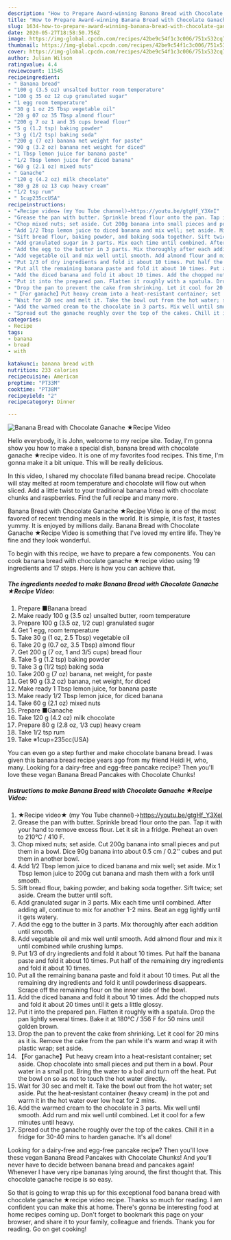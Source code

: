 ```yaml
---
description: "How to Prepare Award-winning Banana Bread with Chocolate Ganache ★Recipe Video"
title: "How to Prepare Award-winning Banana Bread with Chocolate Ganache ★Recipe Video"
slug: 1634-how-to-prepare-award-winning-banana-bread-with-chocolate-ganache-recipe-video
date: 2020-05-27T18:58:50.756Z
image: https://img-global.cpcdn.com/recipes/42be9c54f1c3c006/751x532cq70/banana-bread-with-chocolate-ganache-★recipe-video-recipe-main-photo.jpg
thumbnail: https://img-global.cpcdn.com/recipes/42be9c54f1c3c006/751x532cq70/banana-bread-with-chocolate-ganache-★recipe-video-recipe-main-photo.jpg
cover: https://img-global.cpcdn.com/recipes/42be9c54f1c3c006/751x532cq70/banana-bread-with-chocolate-ganache-★recipe-video-recipe-main-photo.jpg
author: Julian Wilson
ratingvalue: 4.4
reviewcount: 11545
recipeingredient:
- " Banana bread"
- "100 g (3.5 oz) unsalted butter room temperature"
- "100 g 35 oz 12 cup granulated sugar"
- "1 egg room temperature"
- "30 g 1 oz 25 Tbsp vegetable oil"
- "20 g 07 oz 35 Tbsp almond flour"
- "200 g 7 oz 1 and 35 cups bread flour"
- "5 g (1.2 tsp) baking powder"
- "3 g (1/2 tsp) baking soda"
- "200 g (7 oz) banana net weight for paste"
- "90 g (3.2 oz) banana net weight for diced"
- "1 Tbsp lemon juice for banana paste"
- "1/2 Tbsp lemon juice for diced banana"
- "60 g (2.1 oz) mixed nuts"
- " Ganache"
- "120 g (4.2 oz) milk chocolate"
- "80 g 28 oz 13 cup heavy cream"
- "1/2 tsp rum"
- " 1cup235ccUSA"
recipeinstructions:
- "★Recipe video★ (my You Tube channel)→https://youtu.be/gtgHf_Y3XeI"
- "Grease the pan with butter. Sprinkle bread flour onto the pan. Tap it with your hand to remove excess flour. Let it sit in a fridge. Preheat an oven to 210℃ / 410 F."
- "Chop mixed nuts; set aside. Cut 200g banana into small pieces and put them in a bowl. Dice 90g banana into about 0.5 cm / 0.2&#39;&#39; cubes and put them in another bowl."
- "Add 1/2 Tbsp lemon juice to diced banana and mix well; set aside. Mix 1 Tbsp lemon juice to 200g cut banana and mash them with a fork until smooth."
- "Sift bread flour, baking powder, and baking soda together. Sift twice; set aside. Cream the butter until soft."
- "Add granulated sugar in 3 parts. Mix each time until combined. After adding all, continue to mix for another 1-2 mins. Beat an egg lightly until it gets watery."
- "Add the egg to the butter in 3 parts. Mix thoroughly after each addition until smooth."
- "Add vegetable oil and mix well until smooth. Add almond flour and mix it until combined while crushing lumps."
- "Put 1/3 of dry ingredients and fold it about 10 times. Put half the banana paste and fold it about 10 times. Put half of the remaining dry ingredients and fold it about 10 times."
- "Put all the remaining banana paste and fold it about 10 times. Put all the remaining dry ingredients and fold it until powderiness disappears. Scrape off the remaining flour on the inner side of the bowl."
- "Add the diced banana and fold it about 10 times. Add the chopped nuts and fold it about 20 times until it gets a little glossy."
- "Put it into the prepared pan. Flatten it roughly with a spatula. Drop the pan lightly several times. Bake it at 180℃ / 356 F for 50 mins until golden brown."
- "Drop the pan to prevent the cake from shrinking. Let it cool for 20 mins as it is. Remove the cake from the pan while it&#39;s warm and wrap it with plastic wrap; set aside."
- "【For ganache】Put heavy cream into a heat-resistant container; set aside. Chop chocolate into small pieces and put them in a bowl. Pour water in a small pot. Bring the water to a boil and turn off the heat. Put the bowl on so as not to touch the hot water directly."
- "Wait for 30 sec and melt it. Take the bowl out from the hot water; set aside. Put the heat-resistant container (heavy cream) in the pot and warm it in the hot water over low heat for 2 mins."
- "Add the warmed cream to the chocolate in 3 parts. Mix well until smooth. Add rum and mix well until combined. Let it cool for a few minutes until heavy."
- "Spread out the ganache roughly over the top of the cakes. Chill it in a fridge for 30-40 mins to harden ganache. It&#39;s all done!"
categories:
- Recipe
tags:
- banana
- bread
- with

katakunci: banana bread with 
nutrition: 233 calories
recipecuisine: American
preptime: "PT33M"
cooktime: "PT38M"
recipeyield: "2"
recipecategory: Dinner

---
```



![Banana Bread with Chocolate Ganache ★Recipe Video](https://img-global.cpcdn.com/recipes/42be9c54f1c3c006/751x532cq70/banana-bread-with-chocolate-ganache-★recipe-video-recipe-main-photo.jpg)

Hello everybody, it is John, welcome to my recipe site. Today, I'm gonna show you how to make a special dish, banana bread with chocolate ganache ★recipe video. It is one of my favorites food recipes. This time, I'm gonna make it a bit unique. This will be really delicious.

In this video, I shared my chocolate filled banana bread recipe. Chocolate will stay melted at room temperature and chocolate will flow out when sliced. Add a little twist to your traditional banana bread with chocolate chunks and raspberries. Find the full recipe and many more.

Banana Bread with Chocolate Ganache ★Recipe Video is one of the most favored of recent trending meals in the world. It is simple, it is fast, it tastes yummy. It is enjoyed by millions daily. Banana Bread with Chocolate Ganache ★Recipe Video is something that I've loved my entire life. They're fine and they look wonderful.


To begin with this recipe, we have to prepare a few components. You can cook banana bread with chocolate ganache ★recipe video using 19 ingredients and 17 steps. Here is how you can achieve that.

<!--inarticleads1-->

##### The ingredients needed to make Banana Bread with Chocolate Ganache ★Recipe Video:

1. Prepare  ■Banana bread
1. Make ready 100 g (3.5 oz) unsalted butter, room temperature
1. Prepare 100 g (3.5 oz, 1/2 cup) granulated sugar
1. Get 1 egg, room temperature
1. Take 30 g (1 oz, 2.5 Tbsp) vegetable oil
1. Take 20 g (0.7 oz, 3.5 Tbsp) almond flour
1. Get 200 g (7 oz, 1 and 3/5 cups) bread flour
1. Take 5 g (1.2 tsp) baking powder
1. Take 3 g (1/2 tsp) baking soda
1. Take 200 g (7 oz) banana, net weight, for paste
1. Get 90 g (3.2 oz) banana, net weight, for diced
1. Make ready 1 Tbsp lemon juice, for banana paste
1. Make ready 1/2 Tbsp lemon juice, for diced banana
1. Take 60 g (2.1 oz) mixed nuts
1. Prepare  ■Ganache
1. Take 120 g (4.2 oz) milk chocolate
1. Prepare 80 g (2.8 oz, 1/3 cup) heavy cream
1. Take 1/2 tsp rum
1. Take  ※1cup=235cc(USA)


You can even go a step further and make chocolate banana bread. I was given this banana bread recipe years ago from my friend Heidi H, who, many. Looking for a dairy-free and egg-free pancake recipe? Then you&#39;ll love these vegan Banana Bread Pancakes with Chocolate Chunks! 

<!--inarticleads2-->

##### Instructions to make Banana Bread with Chocolate Ganache ★Recipe Video:

1. ★Recipe video★ (my You Tube channel)→https://youtu.be/gtgHf_Y3XeI
1. Grease the pan with butter. Sprinkle bread flour onto the pan. Tap it with your hand to remove excess flour. Let it sit in a fridge. Preheat an oven to 210℃ / 410 F.
1. Chop mixed nuts; set aside. Cut 200g banana into small pieces and put them in a bowl. Dice 90g banana into about 0.5 cm / 0.2&#39;&#39; cubes and put them in another bowl.
1. Add 1/2 Tbsp lemon juice to diced banana and mix well; set aside. Mix 1 Tbsp lemon juice to 200g cut banana and mash them with a fork until smooth.
1. Sift bread flour, baking powder, and baking soda together. Sift twice; set aside. Cream the butter until soft.
1. Add granulated sugar in 3 parts. Mix each time until combined. After adding all, continue to mix for another 1-2 mins. Beat an egg lightly until it gets watery.
1. Add the egg to the butter in 3 parts. Mix thoroughly after each addition until smooth.
1. Add vegetable oil and mix well until smooth. Add almond flour and mix it until combined while crushing lumps.
1. Put 1/3 of dry ingredients and fold it about 10 times. Put half the banana paste and fold it about 10 times. Put half of the remaining dry ingredients and fold it about 10 times.
1. Put all the remaining banana paste and fold it about 10 times. Put all the remaining dry ingredients and fold it until powderiness disappears. Scrape off the remaining flour on the inner side of the bowl.
1. Add the diced banana and fold it about 10 times. Add the chopped nuts and fold it about 20 times until it gets a little glossy.
1. Put it into the prepared pan. Flatten it roughly with a spatula. Drop the pan lightly several times. Bake it at 180℃ / 356 F for 50 mins until golden brown.
1. Drop the pan to prevent the cake from shrinking. Let it cool for 20 mins as it is. Remove the cake from the pan while it&#39;s warm and wrap it with plastic wrap; set aside.
1. 【For ganache】Put heavy cream into a heat-resistant container; set aside. Chop chocolate into small pieces and put them in a bowl. Pour water in a small pot. Bring the water to a boil and turn off the heat. Put the bowl on so as not to touch the hot water directly.
1. Wait for 30 sec and melt it. Take the bowl out from the hot water; set aside. Put the heat-resistant container (heavy cream) in the pot and warm it in the hot water over low heat for 2 mins.
1. Add the warmed cream to the chocolate in 3 parts. Mix well until smooth. Add rum and mix well until combined. Let it cool for a few minutes until heavy.
1. Spread out the ganache roughly over the top of the cakes. Chill it in a fridge for 30-40 mins to harden ganache. It&#39;s all done!


Looking for a dairy-free and egg-free pancake recipe? Then you&#39;ll love these vegan Banana Bread Pancakes with Chocolate Chunks! And you&#39;ll never have to decide between banana bread and pancakes again! Whenever I have very ripe bananas lying around, the first thought that. This chocolate ganache recipe is so easy. 

So that is going to wrap this up for this exceptional food banana bread with chocolate ganache ★recipe video recipe. Thanks so much for reading. I am confident you can make this at home. There's gonna be interesting food at home recipes coming up. Don't forget to bookmark this page on your browser, and share it to your family, colleague and friends. Thank you for reading. Go on get cooking!
